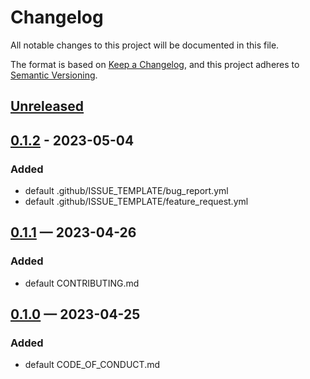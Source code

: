 # Changelog

All notable changes to this project will be documented in this file.

The format is based on [Keep a Changelog](https://keepachangelog.com/en/1.0.0/),
and this project adheres to [Semantic Versioning](https://semver.org/spec/v2.0.0.html).

## [Unreleased]

## [0.1.2] - 2023-05-04

### Added

- default .github/ISSUE_TEMPLATE/bug_report.yml
- default .github/ISSUE_TEMPLATE/feature_request.yml

## [0.1.1] — 2023-04-26

### Added

- default CONTRIBUTING.md

## [0.1.0] — 2023-04-25

### Added

- default CODE_OF_CONDUCT.md

[unreleased]: https://github.com/gimjb/.github/compare/HEAD...develop
[0.1.2]: https://github.com/gimjb/.github/compare/v0.1.1...v0.1.2
[0.1.1]: https://github.com/gimjb/.github/compare/v0.1.0...v0.1.1
[0.1.0]: https://github.com/gimjb/.github/compare/v0.0.0...v0.1.0
